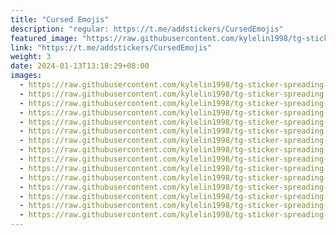 ```yaml
---
title: "Cursed Emojis"
description: "regular: https://t.me/addstickers/CursedEmojis"
featured_image: "https://raw.githubusercontent.com/kylelin1998/tg-sticker-spreading-worldwide-images/main/img/3b026990-95de-4bb2-bf0a-10beab6501b3.jpg"
link: "https://t.me/addstickers/CursedEmojis"
weight: 3
date: 2024-01-13T13:18:29+08:00
images:
  - https://raw.githubusercontent.com/kylelin1998/tg-sticker-spreading-worldwide-images/main/img/3b026990-95de-4bb2-bf0a-10beab6501b3.jpg
  - https://raw.githubusercontent.com/kylelin1998/tg-sticker-spreading-worldwide-images/main/img/08d312be-d397-4368-9f0a-5d39ab6679eb.jpg
  - https://raw.githubusercontent.com/kylelin1998/tg-sticker-spreading-worldwide-images/main/img/4e1fee4a-9213-4b59-b26a-daf8e475b6f6.jpg
  - https://raw.githubusercontent.com/kylelin1998/tg-sticker-spreading-worldwide-images/main/img/3f7d2ac5-b34e-4609-83ab-91e5a9e91884.jpg
  - https://raw.githubusercontent.com/kylelin1998/tg-sticker-spreading-worldwide-images/main/img/08f2bb0c-e2b7-42c9-99ec-0907ba73ea6d.jpg
  - https://raw.githubusercontent.com/kylelin1998/tg-sticker-spreading-worldwide-images/main/img/96e1ab48-9d78-467d-9f41-4805f717a0d1.jpg
  - https://raw.githubusercontent.com/kylelin1998/tg-sticker-spreading-worldwide-images/main/img/25bb4032-fda9-4f4a-b846-fb077581b332.jpg
  - https://raw.githubusercontent.com/kylelin1998/tg-sticker-spreading-worldwide-images/main/img/d93927dd-66e1-44b5-8daa-8d6e30163938.jpg
  - https://raw.githubusercontent.com/kylelin1998/tg-sticker-spreading-worldwide-images/main/img/b5016a91-0125-4111-98b7-a8acb496e2cd.jpg
  - https://raw.githubusercontent.com/kylelin1998/tg-sticker-spreading-worldwide-images/main/img/d8ed5853-8973-403d-a475-7e755826c034.jpg
  - https://raw.githubusercontent.com/kylelin1998/tg-sticker-spreading-worldwide-images/main/img/77c4eac8-3e6f-4775-89b7-19ff0ff40015.jpg
  - https://raw.githubusercontent.com/kylelin1998/tg-sticker-spreading-worldwide-images/main/img/710d6bba-4ffa-407e-8d5a-cc8ba6e432a9.jpg
  - https://raw.githubusercontent.com/kylelin1998/tg-sticker-spreading-worldwide-images/main/img/2b9ffa8b-4c05-459a-b21d-8a7e072555df.jpg
  - https://raw.githubusercontent.com/kylelin1998/tg-sticker-spreading-worldwide-images/main/img/4e9bb2e9-14f1-41b8-86c1-26a1d44e90d8.jpg
  - https://raw.githubusercontent.com/kylelin1998/tg-sticker-spreading-worldwide-images/main/img/249224f3-362f-4383-88b3-a3f7cbb4bfd3.jpg
---
```

